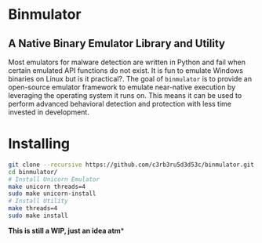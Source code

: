 # Binmulator
## A Native Binary Emulator Library and Utility

Most emulators for malware detection are written in Python and fail when certain emulated API functions do not exist. It is fun to emulate Windows binaries on Linux but is it practical?. The goal of `binmulator` is to provide an open-source emulator framework to emulate near-native execution by leveraging the operating system it runs on. This means it can be used to perform advanced behavioral detection and protection with less time invested in development.

# Installing

```bash
git clone --recursive https://github.com/c3rb3ru5d3d53c/binmulator.git
cd binmulator/
# Install Unicorn Emulator
make unicorn threads=4
sudo make unicorn-install
# Install Utility
make threads=4
sudo make install
```

**This is still a WIP, just an idea atm***
